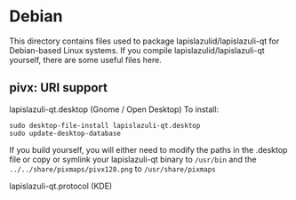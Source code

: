 
Debian
====================
This directory contains files used to package lapislazulid/lapislazuli-qt
for Debian-based Linux systems. If you compile lapislazulid/lapislazuli-qt yourself, there are some useful files here.

## pivx: URI support ##


lapislazuli-qt.desktop  (Gnome / Open Desktop)
To install:

	sudo desktop-file-install lapislazuli-qt.desktop
	sudo update-desktop-database

If you build yourself, you will either need to modify the paths in
the .desktop file or copy or symlink your lapislazuli-qt binary to `/usr/bin`
and the `../../share/pixmaps/pivx128.png` to `/usr/share/pixmaps`

lapislazuli-qt.protocol (KDE)

